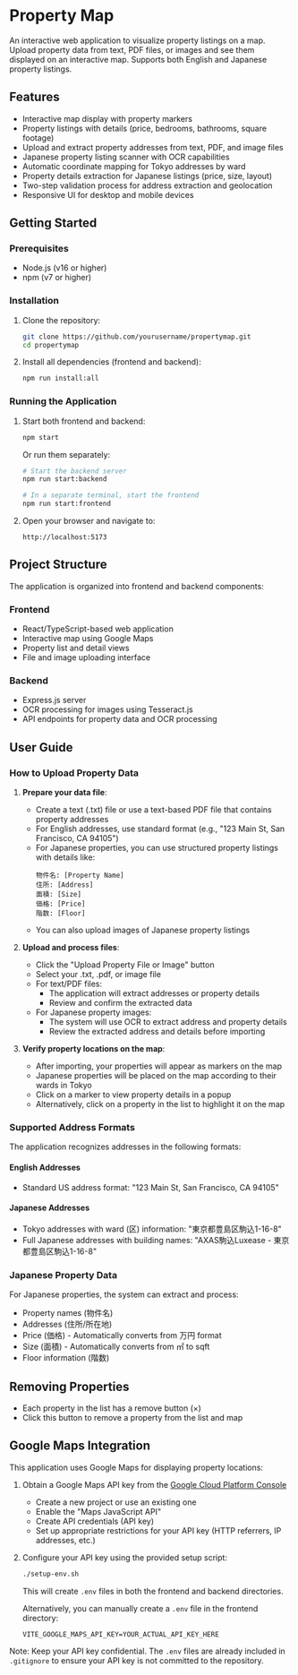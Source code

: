 # Property Map

An interactive web application to visualize property listings on a map. Upload property data from text, PDF files, or images and see them displayed on an interactive map. Supports both English and Japanese property listings.

## Features

- Interactive map display with property markers
- Property listings with details (price, bedrooms, bathrooms, square footage)
- Upload and extract property addresses from text, PDF, and image files
- Japanese property listing scanner with OCR capabilities
- Automatic coordinate mapping for Tokyo addresses by ward
- Property details extraction for Japanese listings (price, size, layout)
- Two-step validation process for address extraction and geolocation
- Responsive UI for desktop and mobile devices

## Getting Started

### Prerequisites

- Node.js (v16 or higher)
- npm (v7 or higher)

### Installation

1. Clone the repository:
   ```bash
   git clone https://github.com/yourusername/propertymap.git
   cd propertymap
   ```

2. Install all dependencies (frontend and backend):
   ```bash
   npm run install:all
   ```

### Running the Application

1. Start both frontend and backend:
   ```bash
   npm start
   ```

   Or run them separately:
   ```bash
   # Start the backend server
   npm run start:backend
   
   # In a separate terminal, start the frontend
   npm run start:frontend
   ```

2. Open your browser and navigate to:
   ```
   http://localhost:5173
   ```

## Project Structure

The application is organized into frontend and backend components:

### Frontend

- React/TypeScript-based web application
- Interactive map using Google Maps
- Property list and detail views
- File and image uploading interface

### Backend

- Express.js server
- OCR processing for images using Tesseract.js
- API endpoints for property data and OCR processing

## User Guide

### How to Upload Property Data

1. **Prepare your data file**:
   - Create a text (.txt) file or use a text-based PDF file that contains property addresses
   - For English addresses, use standard format (e.g., "123 Main St, San Francisco, CA 94105")
   - For Japanese properties, you can use structured property listings with details like:
     ```
     物件名: [Property Name]
     住所: [Address]
     面積: [Size]
     価格: [Price]
     階数: [Floor]
     ```
   - You can also upload images of Japanese property listings

2. **Upload and process files**:
   - Click the "Upload Property File or Image" button
   - Select your .txt, .pdf, or image file
   - For text/PDF files:
     - The application will extract addresses or property details
     - Review and confirm the extracted data
   - For Japanese property images:
     - The system will use OCR to extract address and property details
     - Review the extracted address and details before importing

3. **Verify property locations on the map**:
   - After importing, your properties will appear as markers on the map
   - Japanese properties will be placed on the map according to their wards in Tokyo
   - Click on a marker to view property details in a popup
   - Alternatively, click on a property in the list to highlight it on the map

### Supported Address Formats

The application recognizes addresses in the following formats:

#### English Addresses
- Standard US address format: "123 Main St, San Francisco, CA 94105"

#### Japanese Addresses
- Tokyo addresses with ward (区) information: "東京都豊島区駒込1-16-8"
- Full Japanese addresses with building names: "AXAS駒込Luxease - 東京都豊島区駒込1-16-8"

### Japanese Property Data

For Japanese properties, the system can extract and process:
- Property names (物件名)
- Addresses (住所/所在地)
- Price (価格) - Automatically converts from 万円 format
- Size (面積) - Automatically converts from ㎡ to sqft
- Floor information (階数)

## Removing Properties

- Each property in the list has a remove button (×)
- Click this button to remove a property from the list and map

## Google Maps Integration

This application uses Google Maps for displaying property locations:

1. Obtain a Google Maps API key from the [Google Cloud Platform Console](https://console.cloud.google.com/)
   - Create a new project or use an existing one
   - Enable the "Maps JavaScript API" 
   - Create API credentials (API key)
   - Set up appropriate restrictions for your API key (HTTP referrers, IP addresses, etc.)

2. Configure your API key using the provided setup script:
   ```bash
   ./setup-env.sh
   ```
   This will create `.env` files in both the frontend and backend directories.

   Alternatively, you can manually create a `.env` file in the frontend directory:
   ```
   VITE_GOOGLE_MAPS_API_KEY=YOUR_ACTUAL_API_KEY_HERE
   ```

Note: Keep your API key confidential. The `.env` files are already included in `.gitignore` to ensure your API key is not committed to the repository.